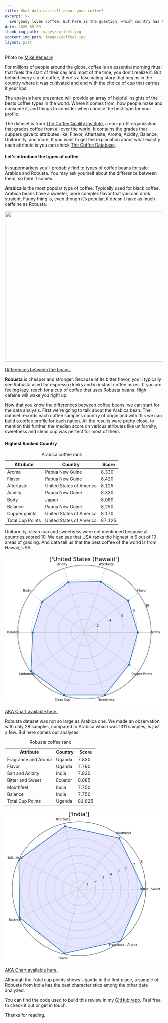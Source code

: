 ```yaml
---
title: What data can tell about your coffee?
excerpt: >-
  Everybody loves coffee. But here is the question, which country has the best coffee beans in the world?
date: 2020-05-09
thumb_img_path: images/coffee1.jpg
content_img_path: images/coffee1.jpg
layout: post
---
```


Photo by [Mike Keneally](https://images.unsplash.com/photo-1497515114629-f71d768fd07c?ixlib=rb-1.2.1&auto=format&fit=crop&w=1362&q=80)

For millions of people around the globe, coffee is an essential morning ritual that fuels the start of their day and most of the time, you don't realize it. But behind every sip of coffee, there's a fascinating story that begins in the country where it was cultivated and end with the choice of cup that carries it your lips.

The analysis here presented will provide an array of helpful insights of the bests coffee types in the world. Where it comes from, how people make and consume it, and things to consider when choose the best type for your profile.

The dataset is from [The Coffee Quality Institute](https://www.coffeeinstitute.org/), a non-profit organization that grades coffee from all over the world. It contains the grades that cuppers gave to attributes like: Flavor, Aftertaste, Aroma, Acidity, Balance, Uniformity, and more. If you want to get the explanation about what exactly each attribute is you can check [The Coffee Database](https://database.coffeeinstitute.org/).

#### Let's introduce the types of coffee

In supermarkets you’ll probably find to types of coffee beans for sale: Arabica and Robusta. You may ask yourself about the difference between them, so here it comes.

**Arabica** is the most popular type of coffee. Typically used for black coffee, Arabica beans have a sweeter, more complex flavor that you can drink straight. Funny thing is, even though it’s popular, it doesn’t have as much caffeine as Robusta.

<img src="https://www.nicepng.com/png/full/254-2541870_types-of-coffee-beans-arabica-coffee-bean.png" width=720 height=480>

[Differences between the beans.](https://www.nicepng.com/png/full/254-2541870_types-of-coffee-beans-arabica-coffee-bean.png)

**Robusta** is cheaper and stronger. Because of its bitter flavor, you’ll typically see Robusta used for espresso drinks and in instant coffee mixes. If you are feeling lazy, reach for a cup of coffee that uses Robusta beans. High cafeine will wake you right up!

Now that you know the differences between coffee beans, we can start for the data analysis. First we're going to talk about the Arabica bean. The dataset records each coffee sample's country of origin and with this we can build a coffee profile for each nation. All the results were pretty close, to mention this further, the median score on various atributes like uniformity, sweetness and clean cup was perfect for most of them.

#### Highest Ranked Country

<div class="responsive-table">
  <table>
    <caption>Arabica coffee rank</caption>
    <thead>
      <tr>
        <th>Attribute</th>
        <th>Country</th>
        <th>Score</th>   
      </tr>
    </thead>
    <tbody>
      <tr>
        <td>Aroma</td>
        <td>Papua New Guine</td>
        <td>8.330</td>
      </tr>
      <tr>
        <td>Flavor</td>
        <td>Papua New Guine</td>
        <td>8.420</td>
      </tr>
      <tr>
        <td>Aftertaste</td>
        <td>United States of America</td>
        <td>8.125</td>
      </tr>
      <tr>
        <td>Acidity</td>
        <td>Papua New Guine</td>
        <td>8.330</td>
      </tr>
      <tr>
        <td>Body</td>
        <td>Japan</td>
        <td>8.080</td>
      </tr>
      <tr>
        <td>Balance</td>
        <td>Papua New Guine</td>
        <td>8.250</td>
      </tr>
      <tr>
        <td>Cupper points</td>
        <td>United States of America</td>
        <td>8.170</td>
      </tr>
      <tr>
        <td>Total Cup Points</td>
        <td>United States of America</td>
        <td>87.125</td>
      </tr>
    </tbody>
  </table>
</div>

Uniformity, clean cup and sweetness were not mentioned because all countries scored 10.
We can see that USA ranks the highest in 6 out of 10 areas of grading. And data tell us that the best coffee of the world is from Hawaii, USA.

<img src="https://raw.githubusercontent.com/caevalareti/caevalareti.github.io/master/static/images/coffee-hawaii.png">

[AKA Chart available here.](https://raw.githubusercontent.com/caevalareti/caevalareti.github.io/master/static/images/coffee-hawaii.png)

Robusta dataset was not so large as Arabica one. We made an observation with only 28 samples, compared to Arabica which was 1311 samples, is just a few. But here comes our analyses.

<div class="responsive-table">
  <table>
    <caption>Robusta coffee rank</caption>
    <thead>
      <tr>
        <th>Attribute</th>
        <th>Country</th>
        <th>Score</th>   
      </tr>
    </thead>
    <tbody>
      <tr>
        <td>Fragrance and Aroma</td>
        <td>Uganda</td>
        <td>7.830</td>
      </tr>
      <tr>
        <td>Flavor</td>
        <td>Uganda</td>
        <td>7.790</td>
      </tr>
      <tr>
        <td>Salt and Acidity</td>
        <td>India</td>
        <td>7.830</td>
      </tr>
      <tr>
        <td>Bitter and Sweet</td>
        <td>Ecuator</td>
        <td>8.085</td>
      </tr>
      <tr>
        <td>Mouthfeel</td>
        <td>India</td>
        <td>7.750</td>
      </tr>
      <tr>
        <td>Balance</td>
        <td>India</td>
        <td>7.750</td>
      </tr>
      <tr>        
        <td>Total Cup Points</td>
        <td>Uganda</td>
        <td>81.625</td>
      </tr>
    </tbody>
  </table>
</div>

<img src="https://raw.githubusercontent.com/caevalareti/caevalareti.github.io/master/static/images/robusta-india.png">

[AKA Chart available here.](https://raw.githubusercontent.com/caevalareti/caevalareti.github.io/master/static/images/robusta-india.png)

Although the Total cup points shows Uganda in the first place, a sample of Robusta from India has the best characteristics among the other data analyzed.

You can find the code used to build this review in my [GitHub repo](https://bit.ly/2WiHhEh). Feel free to check it out or get in touch.

Thanks for reading.
